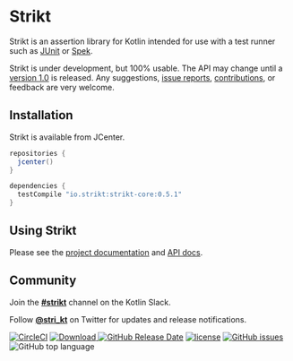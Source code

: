 # Strikt

Strikt is an assertion library for Kotlin intended for use with a test runner such as [JUnit](https://junit.org/junit5/) or [Spek](http://spekframework.org/).

Strikt is under development, but 100% usable.
The API may change until a [version 1.0](https://github.com/robfletcher/strikt/milestone/1) is released.
Any suggestions, [issue reports](https://github.com/robfletcher/strikt/issues), [contributions](https://github.com/robfletcher/strikt/pulls), or feedback are very welcome.

## Installation

Strikt is available from JCenter.

```groovy
repositories { 
  jcenter() 
}

dependencies {
  testCompile "io.strikt:strikt-core:0.5.1"
}
```

## Using Strikt

Please see the [project documentation](https://strikt.io/) and [API docs](https://strikt.io/api/strikt).

## Community

Join the [**#strikt**](https://kotlinlang.slack.com/messages/CAR7KJ96J) channel on the Kotlin Slack.

Follow [**@stri_kt**](https://twitter.com/stri_kt) on Twitter for updates and release notifications.
 
[![CircleCI](https://img.shields.io/circleci/project/github/robfletcher/strikt/master.svg)](https://circleci.com/gh/robfletcher/strikt/tree/master)
[![Download](https://api.bintray.com/packages/robfletcher/maven/strikt-core/images/download.svg) ](https://bintray.com/robfletcher/maven/strikt-core/_latestVersion)
[![GitHub Release Date](https://img.shields.io/github/release-date/robfletcher/strikt.svg)](https://github.com/robfletcher/strikt/releases)
[![license](https://img.shields.io/github/license/robfletcher/strikt.svg)](https://www.apache.org/licenses/LICENSE-2.0.html)
[![GitHub issues](https://img.shields.io/github/issues/robfletcher/strikt.svg)](https://github.com/robfletcher/strikt/issues)
![GitHub top language](https://img.shields.io/github/languages/top/robfletcher/strikt.svg)
